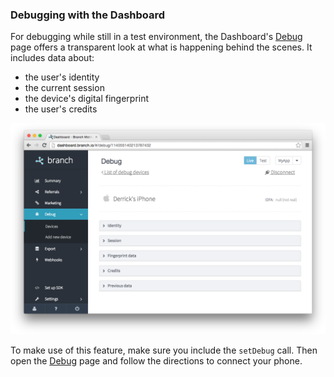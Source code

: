 
### Debugging with the Dashboard

For debugging while still in a test environment, the Dashboard's [Debug](https://dashboard.branch.io/#/debug) page offers a transparent look at what is happening behind the scenes. It includes data about:

* the user's identity
* the current session
* the device's digital fingerprint 
* the user's credits

![dashboard debug](/img/ingredients/debug/dashboard_debug.png)

To make use of this feature, make sure you include the `setDebug` call. Then open the [Debug](https://dashboard.branch.io/#/debug) page and follow the directions to connect your phone.
